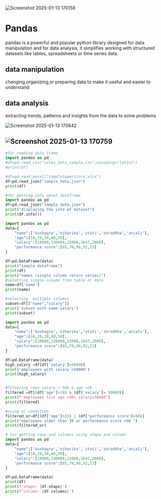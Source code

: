 ![Screenshot 2025-01-13 170158](https://github.com/user-attachments/assets/fc3c0bc7-4a02-4e1a-8e3d-0f8447b8f3bd)

# Pandas
pandas is a powerful and popular python library designed for data manipulation and for data analysis, it simplifies working with structured datasets like tables, spreadsheets or time series data.
## data manipulation
changing,organizing,or preparing data to make it useful and easier to understand
## data analysis
extracting trends, patterns and insights from the data to solve problems

![Screenshot 2025-01-13 170642](https://github.com/user-attachments/assets/4cff2064-1b89-49b3-bbd6-0679e8e23275)

![Screenshot 2025-01-13 170759](https://github.com/user-attachments/assets/5a3ba0f5-ec36-47b7-a6c8-5fa46f8b13ee)
---

```python
#for reading data frame
import pandas as pd
#df=pd.read_csv("sales_data_sample.csv",encoding="latin1")
#print(df)

#df=pd.read_excel("SampleSuperstore.xlsx")
df=pd.read_json("sample_Data.json")
print(df)
```

```python
#for getting info about dataframe
import pandas as pd
df=pd.read_json("sample_data.json")
print("displaying the info of dataset")
print(df.info())
```
```python
import pandas as pd
data={
    "name":['kushagra','niharika','stuti','shradhha','anjali'],
    "age":[10,20,30,40,50],
    "salary":[10000,140000,15000,3847,2000],
    "performance score":[85,70,90,92,23]
}

df=pd.DataFrame(data)
print("sample dataframe")
print(df)
print("names (single column return series)")
#selecting single column from table or data
name=df['name']
print(name)

#selecting  multiple columns
subset=df[["name","salary"]]
print('subset with name salary')
print(subset)
```

```python
import pandas as pd
data={
    "name":['kushagra','niharika','stuti','shradhha','anjali'],
    "age":[10,20,30,40,50],
    "salary":[10000,140000,15000,3847,2000],
    "performance score":[85,70,90,92,23]
}

df=pd.DataFrame(data)
high_salary =df[df['salary']>50000]
print('employees with salary >50000')
print(high_salary)


#filtering rows salary > 50k & age >20
filtered =df[(df['age']>10) & (df['salary']> 50000)]
print(f'employees list age >30+ salary>50000')
print(filtered)

#using or condition
filtered_or=df[(df['age']>35) | (df["performance score"]>90)]
print("employees older than 30 or performance score >90 ")
print(filtered_or)
```
```python
# for getting rows and columns using shape and column
import pandas as pd
data={
    "name":['kushagra','niharika','stuti','shradhha','anjali'],
    "age":[10,20,30,40,50],
    "salary":[10000,140000,15000,3847,2000],
    "performance score":[85,70,90,92,23]
}

df=pd.DataFrame(data)
print(df)
print(f'shape: {df.shape}')
print(f'column: {df.columns}')
```
